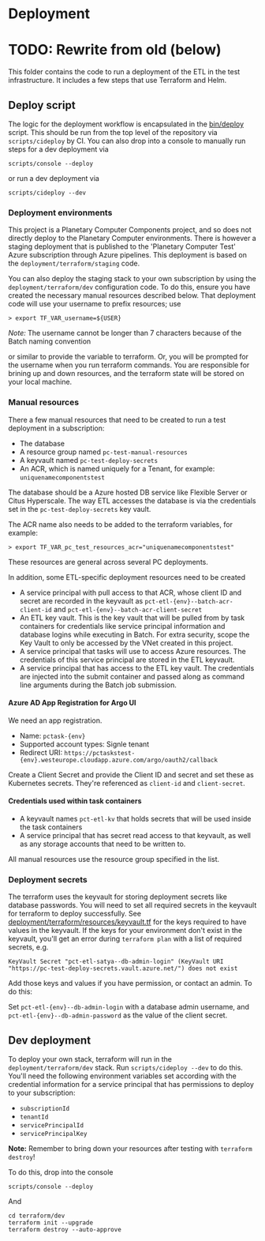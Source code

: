 # Deployment



# TODO: Rewrite from old (below)

This folder contains the code to run a deployment of the ETL in the test infrastructure. It includes a few steps that use Terraform and Helm.

## Deploy script

The logic for the deployment workflow is encapsulated in the [bin/deploy](bin/deploy) script. This should be run from the top level of the repository via `scripts/cideploy` by CI. You can also drop into a console to manually run steps for a dev deployment via

```
scripts/console --deploy
```

or run a dev deployment via

```
scripts/cideploy --dev
```

### Deployment environments

This project is a Planetary Computer Components project, and so does not directly deploy to the Planetary Computer environments. There is however a staging deployment that is published to the 'Planetary Computer Test' Azure subscription through Azure pipelines. This deployment is based on the `deployment/terraform/staging` code.

You can also deploy the staging stack to your own subscription by using the `deployment/terraform/dev` configuration code. To do this, ensure you have created the necessary manual resources described below. That deployment code will use your username to prefix resources; use

```
> export TF_VAR_username=${USER}
```

_Note:_ The username cannot be longer than 7 characters because of the Batch naming convention

or similar to provide the variable to terraform. Or, you will be prompted for the username when you run terraform commands. You are responsible for brining up and down resources, and the terraform state will be stored on your local machine.

### Manual resources

There a few manual resources that need to be created
to run a test deployment in a subscription:

- The database
- A resource group named `pc-test-manual-resources`
- A keyvault named `pc-test-deploy-secrets`
- An ACR, which is named uniquely for a Tenant, for example: `uniquenamecomponentstest`

The database should be a Azure hosted DB service like Flexible Server or Citus Hyperscale. The way ETL accesses the database is via the credentials set in the `pc-test-deploy-secrets` key vault.

The ACR name also needs to be added to the terraform variables, for example:

```
> export TF_VAR_pc_test_resources_acr="uniquenamecomponentstest"
```

These resources are general across several PC deployments.

In addition, some ETL-specific deployment resources need to be created

- A service principal with pull access to that ACR, whose client ID and secret are recorded in the keyvault as `pct-etl-{env}--batch-acr-client-id` and `pct-etl-{env}--batch-acr-client-secret`
- An ETL key vault. This is the key vault that will be pulled from by task containers for credentials like service principal information and database logins while executing in Batch. For extra security, scope the Key Vault to only be accessed by the VNet created in this project.
- A service principal that tasks will use to access Azure resources. The credentials of this service principal are stored in the ETL keyvault.
- A service principal that has access to the ETL key vault. The credentials are injected into the submit container and passed along as command line arguments during the Batch job submission.

#### Azure AD App Registration for Argo UI

We need an app registration.

* Name: `pctask-{env}`
* Supported account types: Signle tenant
* Redirect URI: `https://pctaskstest-{env}.westeurope.cloudapp.azure.com/argo/oauth2/callback`

Create a Client Secret and provide the Client ID and secret and set these as Kubernetes secrets. They're referenced as `client-id` and `client-secret`.

#### Credentials used within task containers

- A keyvault names `pct-etl-kv` that holds secrets that will be used inside the task containers
- A service principal that has secret read access to that keyvault, as well as any storage accounts that need to be written to.

All manual resources use the resource group specified in the list.

### Deployment secrets

The terraform uses the keyvault for storing deployment secrets like database passwords. You will need to set all required secrets in the keyvault for terraform to deploy successfully. See [deployment/terraform/resources/keyvault.tf](deployment/terraform/resources/keyvault.tf) for the keys required to have values in the keyvault. If the keys for your environment don't exist in the keyvault, you'll get an error during `terraform plan` with a list of required secrets, e.g.

```
KeyVault Secret "pct-etl-satya--db-admin-login" (KeyVault URI "https://pc-test-deploy-secrets.vault.azure.net/") does not exist
```

Add those keys and values if you have permission, or contact an admin. To do this:

Set `pct-etl-{env}--db-admin-login` with a database admin username, and `pct-etl-{env}--db-admin-password` as the value of the client secret.

## Dev deployment

To deploy your own stack, terraform will run in
the `deployment/terraform/dev` stack. Run `scripts/cideploy --dev` to do this. You'll need the following
environment variables set according with the credential
information for a service principal that has permissions
to deploy to your subscription:

- `subscriptionId`
- `tenantId`
- `servicePrincipalId`
- `servicePrincipalKey`


__Note:__ Remember to bring down your resources after testing with `terraform destroy`!

To do this, drop into the console

```
scripts/console --deploy
```

And

```
cd terraform/dev
terraform init --upgrade
terraform destroy --auto-approve
```
